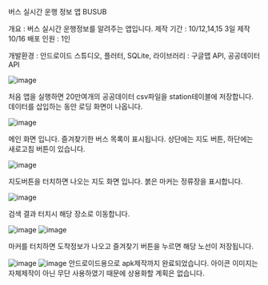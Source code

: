 버스 실시간 운행 정보 앱 BUSUB 

개요 : 버스 실시간 운행정보를 알려주는 앱입니다.
제작 기간 : 10/12,14,15 3일 제작
            10/16 배포
인원 : 1인


개발환경 : 안드로이드 스튜디오, 플러터, SQLite, 
      라이브러리 : 구글맵 API, 공공데이터 API


![image](https://github.com/user-attachments/assets/83af54a6-1315-4b18-ad81-27c8f9f62823)

처음 앱을 실행하면 20만여개의 공공데이터 csv파일을 station테이블에 저장합니다. 데이터를 삽입하는 동안 로딩 화면이 나옵니다.



![image](https://github.com/user-attachments/assets/0c9a6b5d-d621-4736-b23d-4483f219dedb)

메인 화면 입니다. 
즐겨찾기한 버스 목록이 표시됩니다. 
상단에는 지도 버튼, 
하단에는 새로고침 버튼이 있습니다.



![image](https://github.com/user-attachments/assets/9fb16b47-6428-4863-a760-b56627aebe28)

지도버튼을 터치하면 나오는 지도 화면 입니다. 
붉은 마커는 정류장을 표시합니다.

![image](https://github.com/user-attachments/assets/33910c69-53ea-4a9a-9e5a-2ba80510c44e)

검색 결과 터치시 해당 장소로 이동합니다.


![image](https://github.com/user-attachments/assets/d3889a55-0206-4b7b-b0a5-c82414e9e541)
![image](https://github.com/user-attachments/assets/81d60de9-8170-4738-83a4-5877702a6998)

마커를 터치하면 도착정보가 나오고 즐겨찾기 버튼을 누르면 해당 노선이 저장됩니다.



![image](https://github.com/user-attachments/assets/bb0acd20-8056-495d-8b4c-de0e6d4d44b0)
![image](https://github.com/user-attachments/assets/4e976995-8d96-451d-8df1-d6fa3fe74f2f)
안드로이드용으로 apk제작까지 완료되었습니다. 아이콘 이미지는 자체제작이 아닌 무단 사용하였기 때문에 상용화할 계획은 없습니다.










